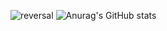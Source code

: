 ![reversal](https://capsule-render.vercel.app/api?type=rect&text=RECT&fontAlign=30&fontSize=30&desc=Use%20theme&descAlign=60&descAlignY=50&theme=radical)
![Anurag's GitHub stats](https://github-readme-stats.vercel.app/api?username=soyajo&show_icons=true&theme=radical)


